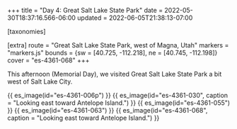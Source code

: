 +++
title = "Day 4: Great Salt Lake State Park"
date = 2022-05-30T18:37:16.566-06:00
updated = 2022-06-05T21:38:13-07:00

[taxonomies]

[extra]
route = "Great Salt Lake State Park, west of Magna, Utah"
markers = "markers.js"
bounds = {sw = [40.725, -112.218], ne = [40.745, -112.198]}
cover = "es-4361-068"
+++

This afternoon (Memorial Day), we visited Great Salt Lake State Park a bit west of Salt Lake City.

<!-- more -->

{{ es_image(id="es-4361-006p") }}
{{ es_image(id="es-4361-030", caption = "Looking east toward Antelope Island.") }}
{{ es_image(id="es-4361-055") }}
{{ es_image(id="es-4361-063") }}
{{ es_image(id="es-4361-068", caption = "Looking east toward Antelope Island.") }}
